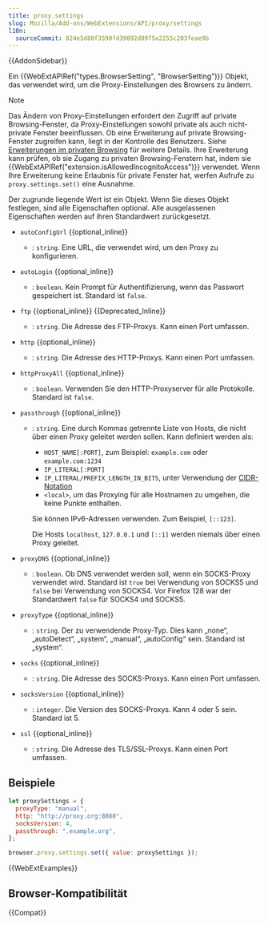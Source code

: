 ```yaml
---
title: proxy.settings
slug: Mozilla/Add-ons/WebExtensions/API/proxy/settings
l10n:
  sourceCommit: 824e5d88f3590fd39892d8975a2255c203feae9b
---
```


{{AddonSidebar}}

Ein {{WebExtAPIRef("types.BrowserSetting", "BrowserSetting")}} Objekt, das verwendet wird, um die Proxy-Einstellungen des Browsers zu ändern.

> [!NOTE]
> Das Ändern von Proxy-Einstellungen erfordert den Zugriff auf private Browsing-Fenster, da Proxy-Einstellungen sowohl private als auch nicht-private Fenster beeinflussen. Ob eine Erweiterung auf private Browsing-Fenster zugreifen kann, liegt in der Kontrolle des Benutzers. Siehe [Erweiterungen im privaten Browsing](https://support.mozilla.org/en-US/kb/extensions-private-browsing) für weitere Details. Ihre Erweiterung kann prüfen, ob sie Zugang zu privaten Browsing-Fenstern hat, indem sie {{WebExtAPIRef("extension.isAllowedIncognitoAccess")}} verwendet. Wenn Ihre Erweiterung keine Erlaubnis für private Fenster hat, werfen Aufrufe zu `proxy.settings.set()` eine Ausnahme.

Der zugrunde liegende Wert ist ein Objekt. Wenn Sie dieses Objekt festlegen, sind alle Eigenschaften optional. Alle ausgelassenen Eigenschaften werden auf ihren Standardwert zurückgesetzt.

- `autoConfigUrl` {{optional_inline}}
  - : `string`. Eine URL, die verwendet wird, um den Proxy zu konfigurieren.
- `autoLogin` {{optional_inline}}
  - : `boolean`. Kein Prompt für Authentifizierung, wenn das Passwort gespeichert ist. Standard ist `false`.
- `ftp` {{optional_inline}} {{Deprecated_Inline}}
  - : `string`. Die Adresse des FTP-Proxys. Kann einen Port umfassen.
- `http` {{optional_inline}}
  - : `string`. Die Adresse des HTTP-Proxys. Kann einen Port umfassen.
- `httpProxyAll` {{optional_inline}}
  - : `boolean`. Verwenden Sie den HTTP-Proxyserver für alle Protokolle. Standard ist `false`.
- `passthrough` {{optional_inline}}

  - : `string`. Eine durch Kommas getrennte Liste von Hosts, die nicht über einen Proxy geleitet werden sollen. Kann definiert werden als:

    - `HOST_NAME[:PORT]`, zum Beispiel: `example.com` oder `example.com:1234`
    - `IP_LITERAL[:PORT]`
    - `IP_LITERAL/PREFIX_LENGTH_IN_BITS`, unter Verwendung der [CIDR-Notation](https://en.wikipedia.org/wiki/Classless_Inter-Domain_Routing#CIDR_notation)
    - `<local>`, um das Proxying für alle Hostnamen zu umgehen, die keine Punkte enthalten.

    Sie können IPv6-Adressen verwenden. Zum Beispiel, `[::123]`.

    Die Hosts `localhost`, `127.0.0.1` und `[::1]` werden niemals über einen Proxy geleitet.

- `proxyDNS` {{optional_inline}}
  - : `boolean`. Ob DNS verwendet werden soll, wenn ein SOCKS-Proxy verwendet wird. Standard ist `true` bei Verwendung von SOCKS5 und `false` bei Verwendung von SOCKS4. Vor Firefox 128 war der Standardwert `false` für SOCKS4 und SOCKS5.
- `proxyType` {{optional_inline}}
  - : `string`. Der zu verwendende Proxy-Typ. Dies kann „none“, „autoDetect“, „system“, „manual“, „autoConfig“ sein. Standard ist „system“.
- `socks` {{optional_inline}}
  - : `string`. Die Adresse des SOCKS-Proxys. Kann einen Port umfassen.
- `socksVersion` {{optional_inline}}
  - : `integer`. Die Version des SOCKS-Proxys. Kann 4 oder 5 sein. Standard ist 5.
- `ssl` {{optional_inline}}
  - : `string`. Die Adresse des TLS/SSL-Proxys. Kann einen Port umfassen.

## Beispiele

```js
let proxySettings = {
  proxyType: "manual",
  http: "http://proxy.org:8080",
  socksVersion: 4,
  passthrough: ".example.org",
};

browser.proxy.settings.set({ value: proxySettings });
```

{{WebExtExamples}}

## Browser-Kompatibilität

{{Compat}}
